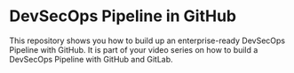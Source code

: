 # DevSecOps Pipeline in GitHub
This repository shows you how to build up an enterprise-ready DevSecOps Pipeline with GitHub. 
It is part of your video series on how to build a DevSecOps Pipeline with GitHub and GitLab.
